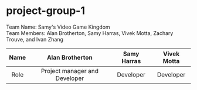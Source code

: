 # project-group-1
Team Name: Samy's Video Game Kingdom  
Team Members: Alan Brotherton, Samy Harras, Vivek Motta, Zachary Trouve, and Ivan Zhang

| Name | Alan Brotherton    | Samy Harras    | Vivek Motta
| :---:   | :---: | :---: | :---: |
| Role | Project manager and Developer   | Developer   | Developer |